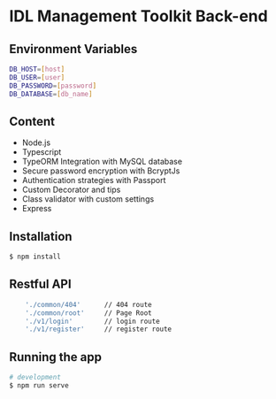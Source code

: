 # IDL Management Toolkit Back-end

## Environment Variables
``` bash
DB_HOST=[host]
DB_USER=[user]
DB_PASSWORD=[password]
DB_DATABASE=[db_name]
```

## Content
- Node.js
- Typescript
- TypeORM Integration with MySQL database
- Secure password encryption with BcryptJs 
- Authentication strategies with Passport
- Custom Decorator and tips
- Class validator with custom settings
- Express

## Installation

```bash
$ npm install
```

## Restful API

```bash
    './common/404'      // 404 route
    './common/root'     // Page Root
    './v1/login'        // login route
    './v1/register'     // register route
```
## Running the app

```bash
# development
$ npm run serve
```